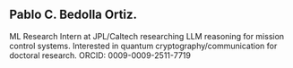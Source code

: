 ## Pablo C. Bedolla Ortiz.
ML Research Intern at JPL/Caltech researching LLM reasoning for mission control systems. Interested in quantum cryptography/communication for doctoral research. ORCID: 0009-0009-2511-7719
